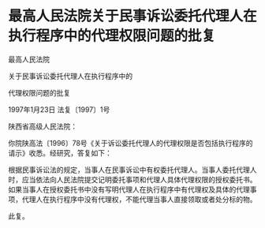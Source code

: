 # 最高人民法院关于民事诉讼委托代理人在执行程序中的代理权限问题的批复

<!-- INFO END -->

最高人民法院

关于民事诉讼委托代理人在执行程序中的

代理权限问题的批复

1997年1月23日 法复〔1997〕1号

陕西省高级人民法院：

你院陕高法〔1996〕78号《关于诉讼委托代理人的代理权限是否包括执行程序的请示》收悉。经研究，答复如下：

根据民事诉讼法的规定，当事人在民事诉讼中有权委托代理人。当事人委托代理人时，应当依法向人民法院提交记明委托事项和代理人具体代理权限的授权委托书。如果当事人在授权委托书中没有写明代理人在执行程序中有代理权及具体的代理事项，代理人在执行程序中没有代理权，不能代理当事人直接领取或者处分标的物。

此复。

